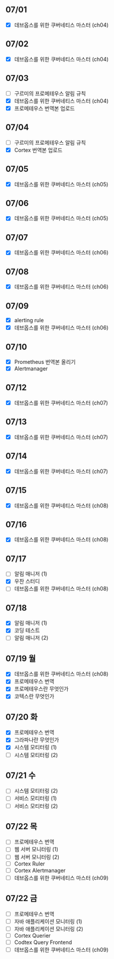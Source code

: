 ## 07/01

- [x] 데브옵스를 위한 쿠버네티스 마스터 (ch04)

## 07/02

- [x] 데브옵스를 위한 쿠버네티스 마스터 (ch04)

## 07/03

- [ ] 구르미의 프로메테우스 알림 규칙
- [x] 데브옵스를 위한 쿠버네티스 마스터 (ch04)
- [x] 프로메테우스 번역본 업로드

## 07/04

- [ ] 구르미의 프로메테우스 알림 규칙
- [x] Cortex 번역본 업로드

## 07/05

- [x] 데브옵스를 위한 쿠버네티스 마스터 (ch05)

## 07/06

- [x] 데브옵스를 위한 쿠버네티스 마스터 (ch05)

## 07/07

- [x] 데브옵스를 위한 쿠버네티스 마스터 (ch06)

## 07/08

- [x] 데브옵스를 위한 쿠버네티스 마스터 (ch06)

## 07/09

- [x] alerting rule
- [x] 데브옵스를 위한 쿠버네티스 마스터 (ch06)

## 07/10

- [x] Prometheus 번역본 올리기
- [x] Alertmanager

## 07/12

- [x] 데브옵스를 위한 쿠버네티스 마스터 (ch07)

## 07/13

- [x] 데브옵스를 위한 쿠버네티스 마스터 (ch07)

## 07/14

- [x] 데브옵스를 위한 쿠버네티스 마스터 (ch07)

## 07/15

- [x] 데브옵스를 위한 쿠버네티스 마스터 (ch08)

## 07/16

- [x] 데브옵스를 위한 쿠버네티스 마스터 (ch08)

## 07/17

- [ ] 알림 매니저 (1)
- [x] 우찬 스터디
- [ ] 데브옵스를 위한 쿠버네티스 마스터 (ch08)

## 07/18

- [x] 알림 매니저 (1)
- [x] 코딩 테스트
- [ ] 알림 매니저 (2)

## 07/19 월

- [x] 데브옵스를 위한 쿠버네티스 마스터 (ch08)
- [x] 프로메테우스 번역
- [x] 프로메테우스란 무엇인가
- [x] 코텍스란 무엇인가

## 07/20 화

- [x] 프로메테우스 번역
- [x] 그라파나란 무엇인가 
- [x] 시스템 모티터링 (1)
- [ ] 시스템 모티터링 (2)

## 07/21 수

- [ ] 시스템 모티터링 (2)
- [ ] 서비스 모티터링 (1)
- [ ] 서비스 모티터링 (2)

## 07/22 목

- [ ] 프로메테우스 번역
- [ ] 웹 서버 모니터링 (1)
- [ ] 웹 서버 모니터링 (2)
- [ ] Cortex Ruler
- [ ] Cortex Alertmanager
- [ ] 데브옵스를 위한 쿠버네티스 마스터 (ch09)

## 07/22 금

- [ ] 프로메테우스 번역
- [ ] 자바 애플리케이션 모니터링 (1)
- [ ] 자바 애플리케이션 모니터링 (2)
- [ ] Cortex Querier
- [ ] Codtex Query Frontend
- [ ] 데브옵스를 위한 쿠버네티스 마스터 (ch09)